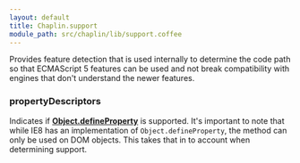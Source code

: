 ```yaml
---
layout: default
title: Chaplin.support
module_path: src/chaplin/lib/support.coffee
---
```


Provides feature detection that is used internally to determine the code path
so that ECMAScript 5 features can be used and not break compatibility with
engines that don't understand the newer features.

<h3 class="module-member" id="propertyDescriptors">propertyDescriptors</h3>

Indicates if **[Object.defineProperty](https://developer.mozilla.org/en-US/docs/JavaScript/Reference/Global_Objects/Object/defineProperty)** is supported. It's
important to note that while IE8 has an implementation of
`Object.defineProperty`, the method can only be used on DOM objects. This takes
that in to account when determining support.
